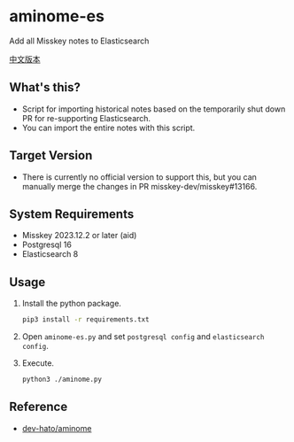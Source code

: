 # aminome-es
Add all Misskey notes to Elasticsearch

[中文版本](README_CN.md)

## What's this?

- Script for importing historical notes based on the temporarily shut down PR for re-supporting Elasticsearch.
- You can import the entire notes with this script.

## Target Version

- There is currently no official version to support this, but you can manually merge the changes in PR misskey-dev/misskey#13166.

## System Requirements

- Misskey 2023.12.2 or later (aid)
- Postgresql 16
- Elasticsearch 8

## Usage

1. Install the python package.
    ```sh
    pip3 install -r requirements.txt
    ```

2. Open `aminome-es.py` and set `postgresql config` and `elasticsearch config`.

3. Execute.

    ```sh
    python3 ./aminome.py
    ```

## Reference

- [dev-hato/aminome](https://github.com/dev-hato/aminome)
